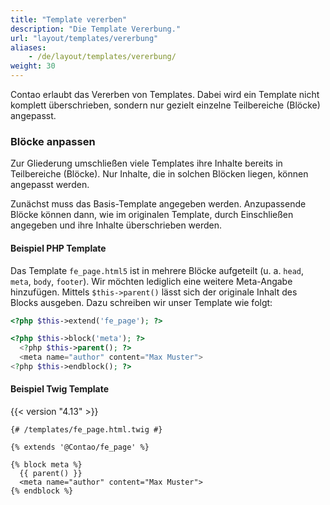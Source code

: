 ```yaml
---
title: "Template vererben"
description: "Die Template Vererbung."
url: "layout/templates/vererbung"
aliases:
    - /de/layout/templates/vererbung/
weight: 30
---
```


Contao erlaubt das Vererben von Templates. Dabei wird ein Template nicht komplett überschrieben, sondern nur gezielt
einzelne Teilbereiche (Blöcke) angepasst. 


### Blöcke anpassen

Zur Gliederung umschließen viele Templates ihre Inhalte bereits in Teilbereiche (Blöcke). 
Nur Inhalte, die in solchen Blöcken liegen, können angepasst werden.

Zunächst muss das Basis-Template angegeben werden. Anzupassende Blöcke können dann, wie im originalen Template, 
durch Einschließen angegeben und ihre Inhalte überschrieben werden.


#### Beispiel PHP Template

Das Template `fe_page.html5` ist in mehrere Blöcke aufgeteilt (u.&nbsp;a. `head`, `meta`, `body`, `footer`).
Wir möchten lediglich eine weitere Meta-Angabe hinzufügen. Mittels `$this->parent()` lässt sich der originale 
Inhalt des Blocks ausgeben. Dazu schreiben wir unser Template wie folgt:

```php
<?php $this->extend('fe_page'); ?>

<?php $this->block('meta'); ?>
  <?php $this->parent(); ?>
  <meta name="author" content="Max Muster">
<?php $this->endblock(); ?>
```


#### Beispiel Twig Template

{{< version "4.13" >}}

```twig
{# /templates/fe_page.html.twig #}

{% extends '@Contao/fe_page' %}

{% block meta %}
  {{ parent() }}
  <meta name="author" content="Max Muster">
{% endblock %}
```